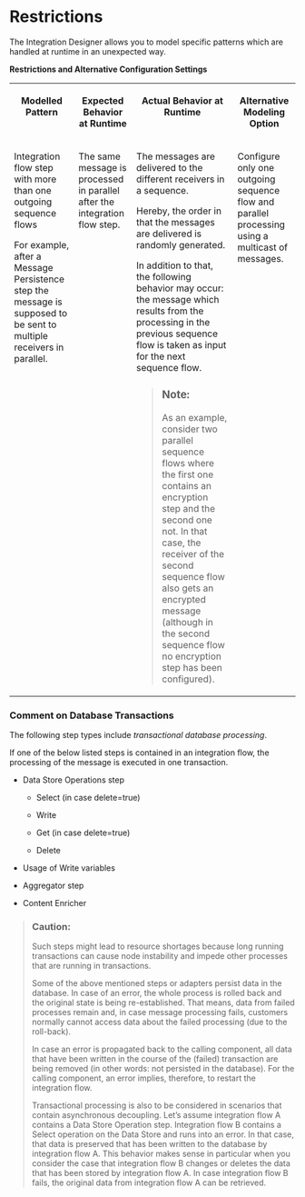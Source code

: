 <!-- loiof2dc33aec94f4996b2d2c07d9831596b -->

# Restrictions

The Integration Designer allows you to model specific patterns which are handled at runtime in an unexpected way.



**Restrictions and Alternative Configuration Settings**


<table>
<tr>
<th valign="top">

Modelled Pattern

</th>
<th valign="top">

Expected Behavior at Runtime

</th>
<th valign="top">

Actual Behavior at Runtime

</th>
<th valign="top">

Alternative Modeling Option

</th>
</tr>
<tr>
<td valign="top">

Integration flow step with more than one outgoing sequence flows

For example, after a Message Persistence step the message is supposed to be sent to multiple receivers in parallel.

</td>
<td valign="top">

The same message is processed in parallel after the integration flow step.

</td>
<td valign="top">

The messages are delivered to the different receivers in a sequence.

Hereby, the order in that the messages are delivered is randomly generated.

In addition to that, the following behavior may occur: the message which results from the processing in the previous sequence flow is taken as input for the next sequence flow.

> ### Note:  
> As an example, consider two parallel sequence flows where the first one contains an encryption step and the second one not. In that case, the receiver of the second sequence flow also gets an encrypted message \(although in the second sequence flow no encryption step has been configured\).



</td>
<td valign="top">

Configure only one outgoing sequence flow and parallel processing using a multicast of messages.

</td>
</tr>
</table>



### Comment on Database Transactions

The following step types include *transactional database processing*.

If one of the below listed steps is contained in an integration flow, the processing of the message is executed in one transaction.

-   Data Store Operations step

    -   Select \(in case delete=true\)

    -   Write

    -   Get \(in case delete=true\)

    -   Delete


-   Usage of Write variables

-   Aggregator step

-   Content Enricher


> ### Caution:  
> Such steps might lead to resource shortages because long running transactions can cause node instability and impede other processes that are running in transactions.
> 
> Some of the above mentioned steps or adapters persist data in the database. In case of an error, the whole process is rolled back and the original state is being re-established. That means, data from failed processes remain and, in case message processing fails, customers normally cannot access data about the failed processing \(due to the roll-back\).
> 
> In case an error is propagated back to the calling component, all data that have been written in the course of the \(failed\) transaction are being removed \(in other words: not persisted in the database\). For the calling component, an error implies, therefore, to restart the integration flow.
> 
> Transactional processing is also to be considered in scenarios that contain asynchronous decoupling. Let’s assume integration flow A contains a Data Store Operation step. Integration flow B contains a Select operation on the Data Store and runs into an error. In that case, that data is preserved that has been written to the database by integration flow A. This behavior makes sense in particular when you consider the case that integration flow B changes or deletes the data that has been stored by integration flow A. In case integration flow B fails, the original data from integration flow A can be retrieved.


